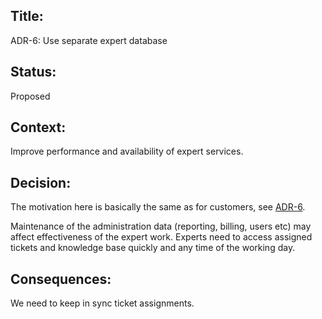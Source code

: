 ## Title: 
ADR-6: Use separate expert database

## Status: 
Proposed

## Context: 
Improve performance and availability of expert services.

## Decision: 
The motivation here is basically the same as for customers, see [ADR-6](ADR-6-separate-customer-db.md).

Maintenance of the administration data (reporting, billing, users etc) may affect effectiveness of the expert work. Experts need to access assigned tickets and knowledge base quickly and any time of the working day.

## Consequences: 

We need to keep in sync ticket assignments.
